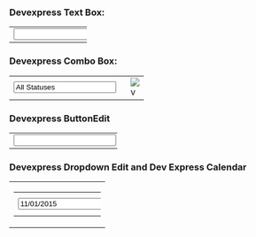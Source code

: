 ### Devexpress Text Box:

<table class="dxeTextBoxSys dxeTextBox_CincAccounting dxeTextBoxDefaultWidthSys" id="txtVendorInvoiceNum" style="width:140px;">
	<tbody><tr>
		<td class="dxic" style="width: 100%; white-space: normal;"><input class="dxeEditArea_CincAccounting dxeEditAreaSys" id="txtVendorInvoiceNum_I" name="txtVendorInvoiceNum" onfocus="ASPx.EGotFocus('txtVendorInvoiceNum')" onblur="ASPx.ELostFocus('txtVendorInvoiceNum')" onchange="ASPx.EValueChanged('txtVendorInvoiceNum')" type="text" maxlength="50"></td>
	</tr>
</tbody></table>

### Devexpress Combo Box:

<table class="dxeButtonEditSys dxeButtonEdit_CincAccounting" id="numInvStatusID" style="width:243px;">
	<tbody><tr>
		<td style="display:none;"><input id="numInvStatusID_VI" name="numInvStatusID_VI" type="hidden" value="0"></td><td class="dxic" onmousedown="return ASPx.DDDropDown('numInvStatusID', event)" style="width:100%;"><input class="dxeEditArea_CincAccounting dxeEditAreaSys" name="numInvStatusID" value="All Statuses" id="numInvStatusID_I" onchange="ASPx.ETextChanged('numInvStatusID')" onblur="ASPx.ELostFocus('numInvStatusID')" onfocus="ASPx.EGotFocus('numInvStatusID')" type="text" readonly="readonly" style="cursor:default;" autocomplete="off"></td><td id="numInvStatusID_B-1" class="dxeButton dxeButtonEditButton_CincAccounting" onmousedown="return ASPx.DDDropDown('numInvStatusID', event)" style="-webkit-user-select:none;"><img id="numInvStatusID_B-1Img" class="dxEditors_edtDropDown_CincAccounting" src="/AccountingDev/DXR.axd?r=1_35-pHoKd" alt="v"></td>
	</tr>
</tbody></table>

### Devexpress ButtonEdit

<table class="dxeButtonEditSys dxeButtonEdit_CincAccounting" id="GLAccountSearchText" style="width:195px;">
	<tbody><tr>
		<td class="dxic" style="width: 100%; white-space: normal;"><input class="dxeEditArea_CincAccounting dxeEditAreaSys" id="GLAccountSearchText_I" name="GLAccountSearchText" onfocus="ASPx.EGotFocus('GLAccountSearchText')" onblur="ASPx.ELostFocus('GLAccountSearchText')" onchange="ASPx.EValueChanged('GLAccountSearchText')" type="text"></td><td id="GLAccountSearchText_B0" title="Click to select GL Accounts ..." class="dxeButton dxeButtonEditButton_CincAccounting" onclick="ASPx.BEClick('GLAccountSearchText',0)" tabindex="0">Select</td><td id="GLAccountSearchText_B1" title="Click to clear GL Accounts selected ..." class="dxeButton dxeButtonEditButton_CincAccounting" onclick="ASPx.BEClick('GLAccountSearchText',1)">Clear</td>
	</tr>
</tbody></table>

### Devexpress Dropdown Edit and Dev Express Calendar

<table id="datepickerFrom_ET" class="dxeValidStEditorTable dxeRoot_CincAccounting">
	<tbody><tr>
		<td id="datepickerFrom_CC" class="dxeErrorFrame_CincAccounting dxeErrorFrameSys dxeNoBorderRight dxeControlsCell_CincAccounting" style="vertical-align:middle;"><table class="dxeButtonEditSys dxeButtonEdit_CincAccounting" id="datepickerFrom" style="width:157px;">
			<tbody><tr>
				<td class="dxic" onmousedown="return ASPx.DDMC_MD('datepickerFrom', event)" style="width: 100%; white-space: normal;"><input class="dxeEditArea_CincAccounting dxeEditAreaSys" id="datepickerFrom_I" name="datepickerFrom" onfocus="ASPx.EGotFocus('datepickerFrom')" onblur="ASPx.ELostFocus('datepickerFrom')" onchange="ASPx.ETextChanged('datepickerFrom')" value="11/01/2015" type="text" maxlength="10" autocomplete="off"></td><td id="datepickerFrom_B-1" class="dxeButton dxeButtonEditButton_CincAccounting" onmousedown="return ASPx.DDDropDown('datepickerFrom', event)" style="-webkit-user-select:none;"><img id="datepickerFrom_B-1Img" src="/AccountingDev/Images/calendar.png" alt="v"></td>
			</tr>
		</tbody></table><div id="datepickerFrom_DDD_PW-1" class="dxpcDropDown_CincAccounting dxpclW dxpc-ddSys" style="width:0px;cursor:default;z-index:10000;display:none;visibility:hidden;">
			<div class="dxpc-mainDiv dxpc-shadow">
				<div class="dxpc-contentWrapper">
					<div class="dxeDropDownWindow_CincAccounting dxpc-content" id="datepickerFrom_DDD_PWC-1">
						<div id="datepickerFrom_DDD_DDDC">
<table style="display:none;">
	<tbody><tr>
		<td id="datepickerFromCal_EC_D" class="dxeCalendarDay_CincAccounting"></td><td id="datepickerFromCal_EC_DS" class="dxeCalendarSelected_CincAccounting"></td><td id="datepickerFromCal_EC_DA" class="dxeCalendarOtherMonth_CincAccounting"></td><td id="datepickerFromCal_EC_DW" class="dxeCalendarWeekend_CincAccounting"></td><td id="datepickerFromCal_EC_DO" class="dxeCalendarOutOfRange_CincAccounting"></td><td id="datepickerFromCal_EC_DDD" class="dxeCalendarDayDisabled_CincAccounting"></td><td id="datepickerFromCal_EC_DT" class="dxeCalendarToday_CincAccounting"></td><td id="datepickerFromCal_EC_DD" class="dxeDisabled_CincAccounting"></td><td id="datepickerFromCal_EC_FNM" class="dxeCalendarFastNavMonth_CincAccounting"></td><td id="datepickerFromCal_EC_FNMS" class="dxeCalendarFastNavMonthSelected_CincAccounting"></td><td id="datepickerFromCal_EC_FNY" class="dxeCalendarFastNavYear_CincAccounting"></td><td id="datepickerFromCal_EC_FNYS" class="dxeCalendarFastNavYearSelected_CincAccounting"></td>
	</tr>
</tbody></table><table class="dxeCalendar_CincAccounting" id="datepickerFromCal">
	<tbody><tr>
		<td style="vertical-align:Top;"><table style="width:100%;border-collapse:collapse;">
			<tbody><tr>
				<td class="dxeCalendarHeader_CincAccounting" style="border-top:0;"><table style="width:100%;border-collapse:collapse;">
					<tbody><tr>
						<td id="datepickerFromCal_PYC" class="dxe" onclick="ASPx.CalShiftMonth('datepickerFromCal', -12);"><img id="datepickerFromCal_PYCImg" class="dxEditors_edtCalendarPrevYear_CincAccounting" src="/AccountingDev/DXR.axd?r=1_35-pHoKd" alt="<<"></td><td class="dxeCHS"></td><td id="datepickerFromCal_PMC" class="dxe" onclick="ASPx.CalShiftMonth('datepickerFromCal', -1);"><img id="datepickerFromCal_PMCImg" class="dxEditors_edtCalendarPrevMonth_CincAccounting" src="/AccountingDev/DXR.axd?r=1_35-pHoKd" alt="<"></td><td id="datepickerFromCal_TC" class="dxe" style="width:100%;cursor:default;"><span id="datepickerFromCal_T" onclick="ASPx.CalTitleClick('datepickerFromCal', 0, 0)" style="cursor:pointer;">November, 2016</span></td><td id="datepickerFromCal_NMC" class="dxe" onclick="ASPx.CalShiftMonth('datepickerFromCal', 1);"><img id="datepickerFromCal_NMCImg" class="dxEditors_edtCalendarNextMonth_CincAccounting" src="/AccountingDev/DXR.axd?r=1_35-pHoKd" alt=">"></td><td class="dxeCHS"></td><td id="datepickerFromCal_NYC" class="dxe" onclick="ASPx.CalShiftMonth('datepickerFromCal', 12);"><img id="datepickerFromCal_NYCImg" class="dxEditors_edtCalendarNextYear_CincAccounting" src="/AccountingDev/DXR.axd?r=1_35-pHoKd" alt=">>"></td>
					</tr>
				</tbody></table></td>
			</tr><tr>
				<td id="datepickerFromCal_mc" class="dxMonthGridWithWeekNumbers" style="-webkit-user-select:none;"><table id="datepickerFromCal_mt" style="width:100%;border-collapse:separate;">
					<tbody><tr class="dx-ac">
						<td id="datepickerFromCal_AUX_0_0_0"></td><td class="dxeCalendarDayHeader_CincAccounting" id="datepickerFromCal_AUX_0_0_1">Sun</td><td class="dxeCalendarDayHeader_CincAccounting" id="datepickerFromCal_AUX_0_0_2">Mon</td><td class="dxeCalendarDayHeader_CincAccounting" id="datepickerFromCal_AUX_0_0_3">Tue</td><td class="dxeCalendarDayHeader_CincAccounting" id="datepickerFromCal_AUX_0_0_4">Wed</td><td class="dxeCalendarDayHeader_CincAccounting" id="datepickerFromCal_AUX_0_0_5">Thu</td><td class="dxeCalendarDayHeader_CincAccounting" id="datepickerFromCal_AUX_0_0_6">Fri</td><td class="dxeCalendarDayHeader_CincAccounting" id="datepickerFromCal_AUX_0_0_7">Sat</td>
					</tr><tr>
						<td class="dxeCalendarWeekNumber_CincAccounting" id="datepickerFromCal_AUX_0_0_8">44</td><td class="dxeCalendarDay_CincAccounting dxeCalendarWeekend_CincAccounting dxeCalendarOtherMonth_CincAccounting" savedcursor="[object Object]" style="cursor: pointer;">30</td><td class="dxeCalendarDay_CincAccounting dxeCalendarOtherMonth_CincAccounting" savedcursor="[object Object]" style="cursor: pointer;">31</td><td class="dxeCalendarDay_CincAccounting" savedcursor="[object Object]" style="cursor: pointer;">1</td><td class="dxeCalendarDay_CincAccounting" savedcursor="[object Object]" style="cursor: pointer;">2</td><td class="dxeCalendarDay_CincAccounting" savedcursor="[object Object]" style="cursor: pointer;">3</td><td class="dxeCalendarDay_CincAccounting" savedcursor="[object Object]" style="cursor: pointer;">4</td><td class="dxeCalendarDay_CincAccounting dxeCalendarWeekend_CincAccounting" savedcursor="[object Object]" style="cursor: pointer;">5</td>
					</tr><tr>
						<td class="dxeCalendarWeekNumber_CincAccounting" id="datepickerFromCal_AUX_0_0_9">45</td><td class="dxeCalendarDay_CincAccounting dxeCalendarWeekend_CincAccounting" savedcursor="[object Object]" style="cursor: pointer;">6</td><td class="dxeCalendarDay_CincAccounting" savedcursor="[object Object]" style="cursor: pointer;">7</td><td class="dxeCalendarDay_CincAccounting" savedcursor="[object Object]" style="cursor: pointer;">8</td><td class="dxeCalendarDay_CincAccounting" savedcursor="[object Object]" style="cursor: pointer;">9</td><td class="dxeCalendarDay_CincAccounting" savedcursor="[object Object]" style="cursor: pointer;">10</td><td class="dxeCalendarDay_CincAccounting dxeCalendarToday_CincAccounting" savedcursor="[object Object]" style="cursor: pointer;">11</td><td class="dxeCalendarDay_CincAccounting dxeCalendarWeekend_CincAccounting" savedcursor="[object Object]" style="cursor: pointer;">12</td>
					</tr><tr>
						<td class="dxeCalendarWeekNumber_CincAccounting" id="datepickerFromCal_AUX_0_0_10">46</td><td class="dxeCalendarDay_CincAccounting dxeCalendarWeekend_CincAccounting" savedcursor="[object Object]" style="cursor: pointer;">13</td><td class="dxeCalendarDay_CincAccounting" savedcursor="[object Object]" style="cursor: pointer;">14</td><td class="dxeCalendarDay_CincAccounting" savedcursor="[object Object]" style="cursor: pointer;">15</td><td class="dxeCalendarDay_CincAccounting" savedcursor="[object Object]" style="cursor: pointer;">16</td><td class="dxeCalendarDay_CincAccounting" savedcursor="[object Object]" style="cursor: pointer;">17</td><td class="dxeCalendarDay_CincAccounting" savedcursor="[object Object]" style="cursor: pointer;">18</td><td class="dxeCalendarDay_CincAccounting dxeCalendarWeekend_CincAccounting" savedcursor="[object Object]" style="cursor: pointer;">19</td>
					</tr><tr>
						<td class="dxeCalendarWeekNumber_CincAccounting" id="datepickerFromCal_AUX_0_0_11">47</td><td class="dxeCalendarDay_CincAccounting dxeCalendarWeekend_CincAccounting" savedcursor="[object Object]" style="cursor: pointer;">20</td><td class="dxeCalendarDay_CincAccounting" savedcursor="[object Object]" style="cursor: pointer;">21</td><td class="dxeCalendarDay_CincAccounting" savedcursor="[object Object]" style="cursor: pointer;">22</td><td class="dxeCalendarDay_CincAccounting" savedcursor="[object Object]" style="cursor: pointer;">23</td><td class="dxeCalendarDay_CincAccounting" savedcursor="[object Object]" style="cursor: pointer;">24</td><td class="dxeCalendarDay_CincAccounting" savedcursor="[object Object]" style="cursor: pointer;">25</td><td class="dxeCalendarDay_CincAccounting dxeCalendarWeekend_CincAccounting" savedcursor="[object Object]" style="cursor: pointer;">26</td>
					</tr><tr>
						<td class="dxeCalendarWeekNumber_CincAccounting" id="datepickerFromCal_AUX_0_0_12">48</td><td class="dxeCalendarDay_CincAccounting dxeCalendarWeekend_CincAccounting" savedcursor="[object Object]" style="cursor: pointer;">27</td><td class="dxeCalendarDay_CincAccounting" savedcursor="[object Object]" style="cursor: pointer;">28</td><td class="dxeCalendarDay_CincAccounting" savedcursor="[object Object]" style="cursor: pointer;">29</td><td class="dxeCalendarDay_CincAccounting" savedcursor="[object Object]" style="cursor: pointer;">30</td><td class="dxeCalendarDay_CincAccounting dxeCalendarOtherMonth_CincAccounting" savedcursor="[object Object]" style="cursor: pointer;">1</td><td class="dxeCalendarDay_CincAccounting dxeCalendarOtherMonth_CincAccounting" savedcursor="[object Object]" style="cursor: pointer;">2</td><td class="dxeCalendarDay_CincAccounting dxeCalendarWeekend_CincAccounting dxeCalendarOtherMonth_CincAccounting" savedcursor="[object Object]" style="cursor: pointer;">3</td>
					</tr><tr>
						<td class="dxeCalendarWeekNumber_CincAccounting" id="datepickerFromCal_AUX_0_0_13">49</td><td class="dxeCalendarDay_CincAccounting dxeCalendarWeekend_CincAccounting dxeCalendarOtherMonth_CincAccounting" savedcursor="[object Object]" style="cursor: pointer;">4</td><td class="dxeCalendarDay_CincAccounting dxeCalendarOtherMonth_CincAccounting" savedcursor="[object Object]" style="cursor: pointer;">5</td><td class="dxeCalendarDay_CincAccounting dxeCalendarOtherMonth_CincAccounting" savedcursor="[object Object]" style="cursor: pointer;">6</td><td class="dxeCalendarDay_CincAccounting dxeCalendarOtherMonth_CincAccounting" savedcursor="[object Object]" style="cursor: pointer;">7</td><td class="dxeCalendarDay_CincAccounting dxeCalendarOtherMonth_CincAccounting" savedcursor="[object Object]" style="cursor: pointer;">8</td><td class="dxeCalendarDay_CincAccounting dxeCalendarOtherMonth_CincAccounting" savedcursor="[object Object]" style="cursor: pointer;">9</td><td class="dxeCalendarDay_CincAccounting dxeCalendarWeekend_CincAccounting dxeCalendarOtherMonth_CincAccounting" savedcursor="[object Object]" style="cursor: pointer;">10</td>
					</tr>
				</tbody></table></td>
			</tr>
		</tbody></table><div class="dxKBSW">
			<input id="datepickerFromCal_KBS" name="datepickerFromCal" type="text" readonly="readonly" style="opacity:0;width:0;height:0;position:relative;background-color:transparent;display:block;margin:0;padding:0;border-width:0;font-size:0pt;" autocomplete="off">
		</div></td>
	</tr><tr>
		<td class="dxeCalendarFooter_CincAccounting dx-ac"><table style="border-collapse:collapse;">
			<tbody><tr>
				<td id="datepickerFromCal_BT" class="dxeCalendarButton_CincAccounting" onclick="">Today</td><td class="dxeCFS"></td><td id="datepickerFromCal_BC" class="dxeCalendarButton_CincAccounting" onclick="">Clear</td>
			</tr>
		</tbody></table></td>
	</tr>
</tbody></table><div id="datepickerFromCal_FNP_PW-1" class="dxpcDropDown_CincAccounting dxpclW dxpc-ddSys" style="width:0px;cursor:default;z-index:10000;display:none;visibility:hidden;">
	<div class="dxpc-mainDiv dxpc-shadow">
		<div class="dxpc-contentWrapper">
			<div class="dxpc-content" id="datepickerFromCal_FNP_PWC-1">
				<div class="dxeCalendarFastNav_CincAccounting">
					<div class="dxeCalendarFastNavMonthArea_CincAccounting">
						<table id="datepickerFromCal_FNP_m" style="width:100%;border-collapse:separate;">
							<tbody><tr>
								<td class="dxeCalendarFastNavMonth_CincAccounting" id="datepickerFromCal_FNP_M0">Jan</td><td class="dxeCalendarFastNavMonth_CincAccounting" id="datepickerFromCal_FNP_M1">Feb</td><td class="dxeCalendarFastNavMonth_CincAccounting" id="datepickerFromCal_FNP_M2">Mar</td><td class="dxeCalendarFastNavMonth_CincAccounting" id="datepickerFromCal_FNP_M3">Apr</td>
							</tr><tr>
								<td class="dxeCalendarFastNavMonth_CincAccounting" id="datepickerFromCal_FNP_M4">May</td><td class="dxeCalendarFastNavMonth_CincAccounting" id="datepickerFromCal_FNP_M5">Jun</td><td class="dxeCalendarFastNavMonth_CincAccounting" id="datepickerFromCal_FNP_M6">Jul</td><td class="dxeCalendarFastNavMonth_CincAccounting" id="datepickerFromCal_FNP_M7">Aug</td>
							</tr><tr>
								<td class="dxeCalendarFastNavMonth_CincAccounting" id="datepickerFromCal_FNP_M8">Sep</td><td class="dxeCalendarFastNavMonth_CincAccounting" id="datepickerFromCal_FNP_M9">Oct</td><td class="dxeCalendarFastNavMonth_CincAccounting" id="datepickerFromCal_FNP_M10">Nov</td><td class="dxeCalendarFastNavMonth_CincAccounting" id="datepickerFromCal_FNP_M11">Dec</td>
							</tr>
						</tbody></table>
					</div><div class="dxeCalendarFastNavYearArea_CincAccounting">
						<table id="datepickerFromCal_FNP_y" style="width:100%;border-collapse:separate;">
							<tbody><tr>
								<td onclick="ASPx.CalFNYShuffle('datepickerFromCal', -10)" rowspan="2" style="cursor:pointer;"><img class="dxEditors_edtCalendarFNPrevYear_CincAccounting" src="/AccountingDev/DXR.axd?r=1_35-pHoKd" alt="<"></td><td class="dxeCalendarFastNavYear_CincAccounting" id="datepickerFromCal_FNP_Y0"></td><td class="dxeCalendarFastNavYear_CincAccounting" id="datepickerFromCal_FNP_Y1"></td><td class="dxeCalendarFastNavYear_CincAccounting" id="datepickerFromCal_FNP_Y2"></td><td class="dxeCalendarFastNavYear_CincAccounting" id="datepickerFromCal_FNP_Y3"></td><td class="dxeCalendarFastNavYear_CincAccounting" id="datepickerFromCal_FNP_Y4"></td><td onclick="ASPx.CalFNYShuffle('datepickerFromCal', 10)" rowspan="2" style="cursor:pointer;"><img class="dxEditors_edtCalendarFNNextYear_CincAccounting" src="/AccountingDev/DXR.axd?r=1_35-pHoKd" alt=">"></td>
							</tr><tr>
								<td class="dxeCalendarFastNavYear_CincAccounting" id="datepickerFromCal_FNP_Y5"></td><td class="dxeCalendarFastNavYear_CincAccounting" id="datepickerFromCal_FNP_Y6"></td><td class="dxeCalendarFastNavYear_CincAccounting" id="datepickerFromCal_FNP_Y7"></td><td class="dxeCalendarFastNavYear_CincAccounting" id="datepickerFromCal_FNP_Y8"></td><td class="dxeCalendarFastNavYear_CincAccounting" id="datepickerFromCal_FNP_Y9"></td>
							</tr>
						</tbody></table>
					</div>
				</div><div class="dxeCalendarFastNavFooter_CincAccounting dx-ac">
					<table>
						<tbody><tr>
							<td id="datepickerFromCal_FNP_BO" class="dxeCalendarButton_CincAccounting" onclick="ASPx.CalFNBClick('datepickerFromCal', 'ok')">OK</td><td class="dxeCFNFS"></td><td id="datepickerFromCal_FNP_BC" class="dxeCalendarButton_CincAccounting" onclick="ASPx.CalFNBClick('datepickerFromCal', 'cancel')">Cancel</td>
						</tr>
					</tbody></table>
				</div>
			</div>
		</div>
	</div>
</div><script id="dxss_645597436" type="text/javascript">
<!--
ASPx.AddHoverItems('datepickerFromCal_FNP',[[['dxpc-closeBtnHover'],[''],['HCB-1']]]);

var dxo = new ASPxClientPopupControl('datepickerFromCal_FNP');
dxo.InitGlobalVariable('datepickerFromCal_FNP');
dxo.SetProperties({'uniqueID':'datepickerFromCal$FNP','adjustInnerControlsSizeOnShow':false,'popupAnimationType':'fade'});
dxo.AfterCreate();

//-->
</script><script id="dxss_1101772344" type="text/javascript">
<!--
ASPx.AddHoverItems('datepickerFromCal',[[['dxeCalendarButtonHover_CincAccounting'],[''],['BT','BC','FNP_BO','FNP_BC']],[['dxeCalendarFastNavMonthHover_CincAccounting'],[''],['FNP_M0','FNP_M1','FNP_M2','FNP_M3','FNP_M4','FNP_M5','FNP_M6','FNP_M7','FNP_M8','FNP_M9','FNP_M10','FNP_M11']],[['dxeCalendarFastNavYearHover_CincAccounting'],[''],['FNP_Y0','FNP_Y1','FNP_Y2','FNP_Y3','FNP_Y4','FNP_Y5','FNP_Y6','FNP_Y7','FNP_Y8','FNP_Y9']]]);
ASPx.AddPressedItems('datepickerFromCal',[[['dxeCalendarButtonPressed_CincAccounting'],[''],['BT','BC','FNP_BO','FNP_BC']]]);
ASPx.AddDisabledItems('datepickerFromCal',[[['dxeDisabled_CincAccounting'],[''],['']],[['dxeDisabled_CincAccounting dxeButtonDisabled_CincAccounting'],[''],['BT','BC','FNP_BO','FNP_BC']],[[''],[''],['PYC','PMC','NMC','NYC'],,[[{'spriteCssClass':'dxEditors_edtCalendarPrevYearDisabled_CincAccounting'}],[{'spriteCssClass':'dxEditors_edtCalendarPrevMonthDisabled_CincAccounting'}],[{'spriteCssClass':'dxEditors_edtCalendarNextMonthDisabled_CincAccounting'}],[{'spriteCssClass':'dxEditors_edtCalendarNextYearDisabled_CincAccounting'}]],['Img']]]);

var dxo = new MVCxClientCalendar('datepickerFromCal');
dxo.InitGlobalVariable('datepickerFromCal');
dxo.SetProperties({'serverCurrentDate':new Date(2016,10,11,0,0,0,0),'visibleDate':new Date(2016,10,11,0,0,0,0)});
dxo.SetEvents({
	'Init':function(s,e){ OnCalendarInit(s,e,'datepickerFrom'); } ,
	'ValueChanged':function(s,e){ OnCalendarSelectionChanged(s,e, 'datepickerFrom'); },
	'SelectionChanged':function(s,e){ OnCalendarSelectionChanged(s,e, 'datepickerFrom'); if(datepickerFrom.GetValue() == null) datepickerFrom.SetIsValid(true); }
});
dxo.InitializeProperties({
	'decorationStyles':[
		{'key':'F','className':'dxeFocused_CincAccounting','cssText':''}
	]
});
dxo.AfterCreate();

//-->
</script>
						</div>
					</div>
				</div>
			</div>
		</div><iframe id="datepickerFrom_DDD_DXPWIF-1" src="javascript:false" title="No user content" style="overflow:hidden;border:0;position:absolute;display:none;z-index:9999;filter:progid:DXImageTransform.Microsoft.Alpha(Style=0, Opacity=0);">

		</iframe><script id="dxss_1566660664" type="text/javascript">
<!--
ASPx.AddHoverItems('datepickerFrom_DDD',[[['dxpc-closeBtnHover'],[''],['HCB-1']]]);

var dxo = new ASPxClientPopupControl('datepickerFrom_DDD');
dxo.InitGlobalVariable('datepickerFrom_DDD');
dxo.SetProperties({
	'uniqueID':'datepickerFrom$DDD',
	'renderIFrameForPopupElements':true,
	'popupAnimationType':'slide',
	'closeAction':'CloseButton',
	'popupHorizontalAlign':'LeftSides',
	'popupVerticalAlign':'Below'
});
dxo.SetEvents({
	'Shown':function (s, e) { ASPx.DDBPCShown('datepickerFrom', e); }
});
dxo.AfterCreate();

//-->
</script></td><td id="datepickerFrom_EC" class="dxeErrorCell_CincAccounting dxeErrorFrame_CincAccounting dxeErrorFrameSys dxeErrorCellSys dxeNoBorderLeft" style="vertical-align:middle;visibility:hidden;white-space:nowrap;"><table style="width:100%;">
			<tbody><tr>
				<td><img id="datepickerFrom_EI" title="Invalid value" class="dxEditors_edtError_CincAccounting" src="/AccountingDev/DXR.axd?r=1_35-pHoKd" alt="Invalid value"></td>
			</tr>
		</tbody></table></td>
	</tr>
</tbody></table>
